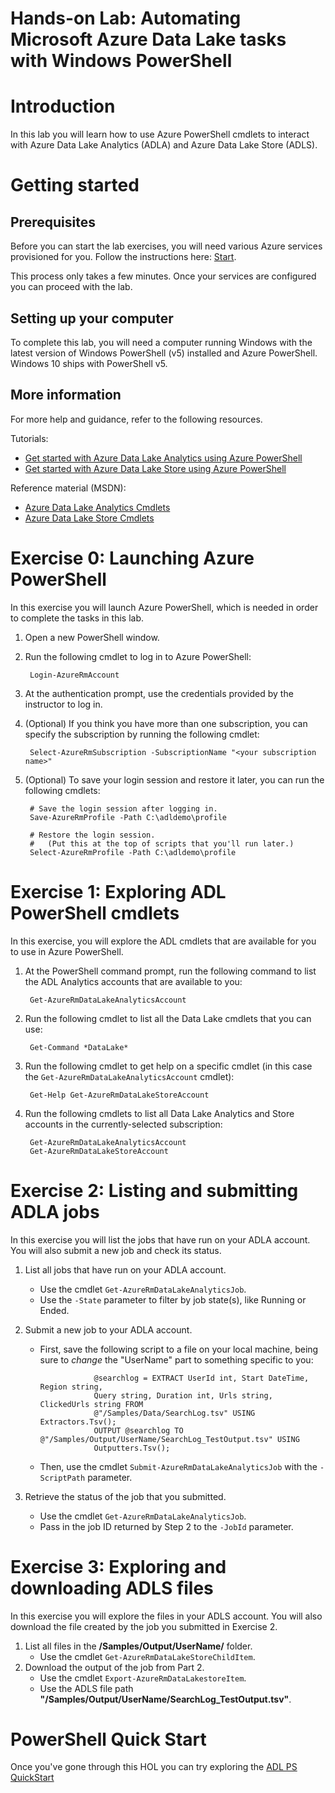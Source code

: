 # Hands-on  Lab: Automating Microsoft Azure Data Lake tasks with Windows PowerShell

# Introduction

In this lab you will learn how to use Azure PowerShell cmdlets to interact with Azure Data Lake Analytics (ADLA) and Azure Data Lake Store (ADLS).

# Getting started


## Prerequisites

Before you can start the lab exercises, you will need various Azure services provisioned for you. Follow the instructions here: [Start](Start.md). 

This process only takes a few minutes. Once your services are configured you can proceed with the lab.


## Setting up your computer

To complete this lab, you will need a computer running Windows with the latest version of Windows PowerShell (v5) installed and Azure PowerShell. Windows 10 ships with PowerShell v5.

## More information

For more help and guidance, refer to the following resources.

Tutorials:

* [Get started with Azure Data Lake Analytics using Azure PowerShell](https://azure.microsoft.com/en-us/documentation/articles/data-lake-analytics-get-started-powershell/) 
* [Get started with Azure Data Lake Store using Azure PowerShell](https://azure.microsoft.com/en-us/documentation/articles/data-lake-store-get-started-powershell/)

Reference material (MSDN):

* [Azure Data Lake Analytics Cmdlets](https://msdn.microsoft.com/en-us/library/mt607124.aspx) 
* [Azure Data Lake Store Cmdlets](https://msdn.microsoft.com/en-us/library/mt607120.aspx)

# Exercise 0: Launching Azure PowerShell
In this exercise you will launch Azure PowerShell, which is needed in order to complete the tasks in this lab.

1. Open a new PowerShell window.

2. Run the following cmdlet to log in to Azure PowerShell:
 
        Login-AzureRmAccount
 
3. At the authentication prompt, use the credentials provided by the instructor to log in.

4. (Optional) If you think you have more than one subscription, you can specify the subscription by running the following cmdlet:

        Select-AzureRmSubscription -SubscriptionName "<your subscription name>"

5. (Optional) To save your login session and restore it later, you can run the following cmdlets:

        # Save the login session after logging in.
        Save-AzureRmProfile -Path C:\adldemo\profile
        
        # Restore the login session.
        #   (Put this at the top of scripts that you'll run later.)
        Select-AzureRmProfile -Path C:\adldemo\profile

# Exercise 1: Exploring ADL PowerShell cmdlets
In this exercise, you will explore the ADL cmdlets that are available for you to use in Azure PowerShell.

1. At the PowerShell command prompt, run the following command to list the ADL Analytics accounts that are available to you:
 
        Get-AzureRmDataLakeAnalyticsAccount
 
2. Run the following cmdlet to list all the Data Lake cmdlets that you can use:
 
        Get-Command *DataLake*
 
3. Run the following cmdlet to get help on a specific cmdlet (in this case the ``Get-AzureRmDataLakeAnalyticsAccount`` cmdlet):
 
        Get-Help Get-AzureRmDataLakeStoreAccount

4. Run the following cmdlets to list all Data Lake Analytics and Store accounts in the currently-selected subscription:

        Get-AzureRmDataLakeAnalyticsAccount
        Get-AzureRmDataLakeStoreAccount


# Exercise 2: Listing and submitting ADLA jobs
In this exercise you will list the jobs that have run on your ADLA account. You will also submit a new job and check its status.

1. List all jobs that have run on your ADLA account.
      * Use the cmdlet ``Get-AzureRmDataLakeAnalyticsJob``.
      * Use the ``-State`` parameter to filter by job state(s), like Running or Ended.

2. Submit a new job to your ADLA account. 
      * First,  save the following script to a file on your local machine, being sure to *change* the "UserName" part to something specific to you:
                            
                        @searchlog = EXTRACT UserId int, Start DateTime, Region string,
                        Query string, Duration int, Urls string, ClickedUrls string FROM
                        @"/Samples/Data/SearchLog.tsv" USING Extractors.Tsv();
                        OUTPUT @searchlog TO @"/Samples/Output/UserName/SearchLog_TestOutput.tsv" USING
                        Outputters.Tsv();

      * Then, use the cmdlet ``Submit-AzureRmDataLakeAnalyticsJob`` with the ``-ScriptPath`` parameter.
			
3. Retrieve the status of the job that you submitted. 
      * Use the cmdlet ``Get-AzureRmDataLakeAnalyticsJob``.
      * Pass in the job ID returned by Step 2 to the ``-JobId`` parameter.

# Exercise 3: Exploring and downloading ADLS files
In this exercise you will explore the files in your ADLS account. You will also download the file created by the job you submitted in Exercise 2.

1. List all files in the **/Samples/Output/UserName/** folder. 
      * Use the cmdlet ``Get-AzureRmDataLakeStoreChildItem``.
2.  Download the output of the job from Part 2.
      * Use the cmdlet ``Export-AzureRmDataLakestoreItem``.
      * Use the ADLS file path **"/Samples/Output/UserName/SearchLog_TestOutput.tsv"**.

# PowerShell Quick Start

Once you've gone through this HOL you can try exploring the [ADL PS QuickStart](/docs/PowerShell/ADL_PS_QuickStart.md)
